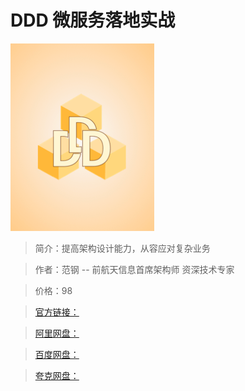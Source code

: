 # DDD 微服务落地实战

![img](../../assets/CgqCHl-xLvSAQRRpAABWcnI2TpQ985.png)

> 简介：提高架构设计能力，从容应对复杂业务

> 作者：范钢 -- 前航天信息首席架构师 资深技术专家

> 价格：98

> [官方链接：]()

> [阿里网盘：]()

> [百度网盘：]()

> [夸克网盘：]()
